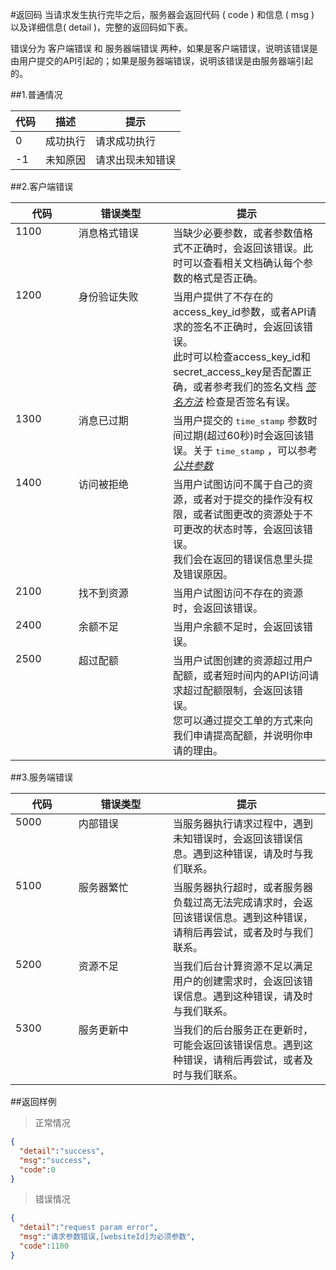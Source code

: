 #返回码
当请求发生执行完毕之后，服务器会返回代码 ( code ) 和信息 ( msg ) 以及详细信息( detail )，完整的返回码如下表。

错误分为 客户端错误 和 服务器端错误 两种，如果是客户端错误，说明该错误是由用户提交的API引起的；如果是服务器端错误，说明该错误是由服务器端引起的。

##1.普通情况

代码 | 描述 | 提示
---- |-----| -----
0 | 成功执行 | 请求成功执行
-1 | 未知原因 | 请求出现未知错误


##2.客户端错误

<table>
<colgroup>
<col width="20%">
<col width="30%">
<col width="50%">
</colgroup>
<thead valign="bottom">
<tr class="row-odd"><th class="head">代码</th>
<th class="head">错误类型</th>
<th class="head">提示</th>
</tr>
</thead>
<tbody valign="top">
<tr class="row-even"><td>1100</td>
<td>消息格式错误</td>
<td>当缺少必要参数，或者参数值格式不正确时，会返回该错误。此时可以查看相关文档确认每个参数的格式是否正确。</td>
</tr>
<tr class="row-odd"><td>1200</td>
<td>身份验证失败</td>
<td><div class="first last line-block">
<div class="line">当用户提供了不存在的access_key_id参数，或者API请求的签名不正确时，会返回该错误。</div>
<div class="line">此时可以检查access_key_id和secret_access_key是否配置正确，或者参考我们的签名文档 <a class="reference internal" href="签名方法"><em>签名方法</em></a> 检查是否签名有误。</div>
</div>
</td>
</tr>
<tr class="row-even"><td>1300</td>
<td>消息已过期</td>
<td>当用户提交的 <tt class="docutils literal"><span class="pre">time_stamp</span></tt> 参数时间过期(超过60秒)时会返回该错误。关于
<tt class="docutils literal"><span class="pre">time_stamp</span></tt> ，可以参考 <a class="reference internal" href="公共参数"><em>公共参数</em></a></td>
</tr>
<tr class="row-odd"><td>1400</td>
<td>访问被拒绝</td>
<td><div class="first last line-block">
<div class="line">当用户试图访问不属于自己的资源，或者对于提交的操作没有权限，或者试图更改的资源处于不可更改的状态时等，会返回该错误。</div>
<div class="line">我们会在返回的错误信息里头提及错误原因。</div>
</div>
</td>
</tr>
<tr class="row-even"><td>2100</td>
<td>找不到资源</td>
<td>当用户试图访问不存在的资源时，会返回该错误。</td>
</tr>
<tr class="row-odd"><td>2400</td>
<td>余额不足</td>
<td>当用户余额不足时，会返回该错误。</td>
</tr>
<tr class="row-even"><td>2500</td>
<td>超过配额</td>
<td><div class="first last line-block">
<div class="line">当用户试图创建的资源超过用户配额，或者短时间内的API访问请求超过配额限制，会返回该错误。</div>
<div class="line">您可以通过提交工单的方式来向我们申请提高配额，并说明你申请的理由。</div>
</div>
</td>
</tr>
</tbody>
</table>

##3.服务端错误

<table>
<colgroup>
<col width="20%">
<col width="30%">
<col width="50%">
</colgroup>
<thead valign="bottom">
<tr class="row-odd"><th class="head">代码</th>
<th class="head">错误类型</th>
<th class="head">提示</th>
</tr>
</thead>
<tbody valign="top">
<tr class="row-even"><td>5000</td>
<td>内部错误</td>
<td>当服务器执行请求过程中，遇到未知错误时，会返回该错误信息。遇到这种错误，请及时与我们联系。</td>
</tr>
<tr class="row-odd"><td>5100</td>
<td>服务器繁忙</td>
<td>当服务器执行超时，或者服务器负载过高无法完成请求时，会返回该错误信息。遇到这种错误，请稍后再尝试，或者及时与我们联系。</td>
</tr>
<tr class="row-even"><td>5200</td>
<td>资源不足</td>
<td>当我们后台计算资源不足以满足用户的创建需求时，会返回该错误信息。遇到这种错误，请及时与我们联系。</td>
</tr>
<tr class="row-odd"><td>5300</td>
<td>服务更新中</td>
<td>当我们的后台服务正在更新时，可能会返回该错误信息。遇到这种错误，请稍后再尝试，或者及时与我们联系。</td>
</tr>
</tbody>
</table>

##返回样例

> 正常情况

````json
{
  "detail":"success",
  "msg":"success",
  "code":0
}
````
> 错误情况

````json
{
  "detail":"request param error",
  "msg":"请求参数错误,[websiteId]为必须参数",
  "code":1100
}
````